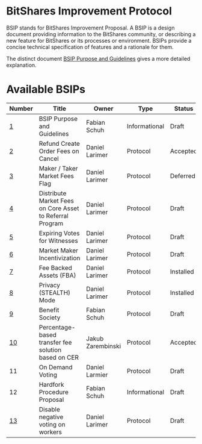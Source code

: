 # BitShares Improvement Protocol

BSIP stands for BitShares Improvement Proposal. A BSIP is a design document
providing information to the BitShares community, or describing a new feature for
BitShares or its processes or environment. BSIPs provide a concise
technical specification of features and a rationale for them.

The distinct document [BSIP Purpose and Guidelines](bsip-0001.md) gives a more
detailed explanation.

# Available BSIPs

Number             | Title                              | Owner          | Type           | Status
------------------ | ---------------------------------- | -------------- | -------------- | -------
[1](bsip-0001.md)  | BSIP Purpose and Guidelines        | Fabian Schuh   | Informational  | Draft
[2](bsip-0002.md)  | Refund Create Order Fees on Cancel | Daniel Larimer | Protocol       | Accepted
[3](bsip-0003.md)  | Maker / Taker Market Fees Flag     | Daniel Larimer | Protocol       | Deferred
[4](bsip-0004.md)  | Distribute Market Fees on Core Asset to Referral Program | Daniel Larimer | Protocol | Draft
[5](bsip-0005.md)  | Expiring Votes for Witnesses       | Daniel Larimer | Protocol       | Draft
[6](bsip-0006.md)  | Market Maker Incentivization       | Daniel Larimer | Protocol       | Draft
[7](bsip-0007.md)  | Fee Backed Assets (FBA)            | Daniel Larimer | Protocol       | Installed
[8](bsip-0008.md)  | Privacy (STEALTH) Mode             | Daniel Larimer | Protocol       | Installed
[9](bsip-0009.md)  | Benefit Society                    | Fabian Schuh   | Protocol       | Draft
[10](bsip-0010.md) | Percentage-based transfer fee solution based on CER | Jakub Zarembinski | Protocol | Accepted
11                 | On Demand Voting                   | Daniel Larmier | Protocol       | Draft
12                 | Hardfork Procedure Proposal        | Fabian Schuh   | Informational  | Draft
[13](bsip-0013.md) | Disable negative voting on workers | Daniel Larimer | Protocol       | Draft
